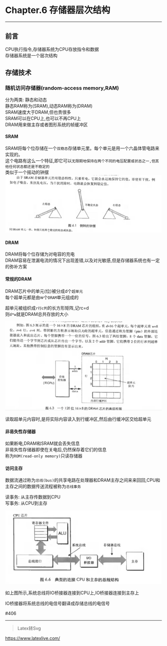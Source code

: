 # Chapter.6 存储器层次结构

--------------

## 前言

CPU执行指令,存储器系统为CPU存放指令和数据  
存储器系统是一个层次结构

## 存储技术

### 随机访问存储器(random-access memory,RAM)

分为两类: 静态和动态  
静态RAM称为(SRAM),动态RAM称为(DRAM)  
SRAM速度大于DRAM,但也贵很多  
SRAM可以在CPU上,也可以不再CPU上  
DRAM用来做主存或者图形系统的帧缓冲区  

#### SRAM

SRAM将每个位存储在一个`双稳态`存储单元里。每个单元是用一个六晶体管电路来实现的。  
这个电路有这么一个特征,即它可以`无限期地保持在两个不同的电压配置或状态之一,但其他任何状态都还是不稳定的`  
类似于一个摇动的钟摆  
![](s1.jpg)

#### DRAM

DRAM将每个位存储为对电容的充电  
DRAM容易在泄漏电流的情况下出现差错,以及对光敏感,但是存储器系统也有一定的弥补方案

#### 常规的DRAM

DRAM芯片中的单元(位)被分成d个`超单元`  
每个超单元都是由w个`DRAM`单元组成的

超单元被组织成`r行c列`的长方形矩阵,记rc=d  
则`d*w`就是DRAM总共存放的大小

![](s2.jpg)

读取超单元内容时,是将实际内容读入到行缓冲区,然后由行缓冲区交给超单元

#### 非易失性存储器

如果断电,DRAM和SRAM就会丢失信息  
非易失性存储器即使在关电后,仍然保存着它们的信息  
称为`ROM(read-only memory)`只读存储器

#### 访问主存

数据流通过称为`总线(bus)`的共享电路在处理器和DRAM主存之间来来回回,CPU和主存之间的数据传送流程被称为`总线事务`

读事务: 从主存传数据到CPU  
写事务: 从CPU到主存

![](s4.jpg)

如上图所示,系统总线将IO桥接器连接到CPU上,IO桥接器连接到主存上

IO桥接器将系统总线的电信号翻译成存储总线的电信号

#406

--------------


> Latex转Svg

https://www.latexlive.com/